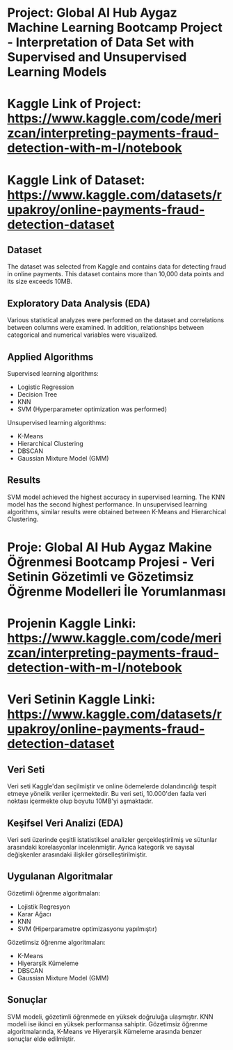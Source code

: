 # Project: Global AI Hub Aygaz Machine Learning Bootcamp Project - Interpretation of Data Set with Supervised and Unsupervised Learning Models
# Kaggle Link of Project: https://www.kaggle.com/code/merizcan/interpreting-payments-fraud-detection-with-m-l/notebook
# Kaggle Link of Dataset: https://www.kaggle.com/datasets/rupakroy/online-payments-fraud-detection-dataset

## Dataset
The dataset was selected from Kaggle and contains data for detecting fraud in online payments. This dataset contains more than 10,000 data points and its size exceeds 10MB.

## Exploratory Data Analysis (EDA)
Various statistical analyzes were performed on the dataset and correlations between columns were examined. In addition, relationships between categorical and numerical variables were visualized.

## Applied Algorithms
Supervised learning algorithms:
- Logistic Regression
- Decision Tree
- KNN
- SVM (Hyperparameter optimization was performed)

Unsupervised learning algorithms:
- K-Means
- Hierarchical Clustering
- DBSCAN
- Gaussian Mixture Model (GMM)

## Results
SVM model achieved the highest accuracy in supervised learning. The KNN model has the second highest performance. In unsupervised learning algorithms, similar results were obtained between K-Means and Hierarchical Clustering.

# Proje: Global AI Hub Aygaz Makine Öğrenmesi Bootcamp Projesi - Veri Setinin Gözetimli ve Gözetimsiz Öğrenme Modelleri İle Yorumlanması
# Projenin Kaggle Linki: https://www.kaggle.com/code/merizcan/interpreting-payments-fraud-detection-with-m-l/notebook
# Veri Setinin Kaggle Linki: https://www.kaggle.com/datasets/rupakroy/online-payments-fraud-detection-dataset

## Veri Seti
Veri seti Kaggle'dan seçilmiştir ve online ödemelerde dolandırıcılığı tespit etmeye yönelik veriler içermektedir. Bu veri seti, 10.000'den fazla veri noktası içermekte olup boyutu 10MB'yi aşmaktadır.

## Keşifsel Veri Analizi (EDA)
Veri seti üzerinde çeşitli istatistiksel analizler gerçekleştirilmiş ve sütunlar arasındaki korelasyonlar incelenmiştir. Ayrıca kategorik ve sayısal değişkenler arasındaki ilişkiler görselleştirilmiştir.

## Uygulanan Algoritmalar
Gözetimli öğrenme algoritmaları:
- Lojistik Regresyon
- Karar Ağacı
- KNN
- SVM (Hiperparametre optimizasyonu yapılmıştır)

Gözetimsiz öğrenme algoritmaları:
- K-Means
- Hiyerarşik Kümeleme
- DBSCAN
- Gaussian Mixture Model (GMM)

## Sonuçlar
SVM modeli, gözetimli öğrenmede en yüksek doğruluğa ulaşmıştır. KNN modeli ise ikinci en yüksek performansa sahiptir. Gözetimsiz öğrenme algoritmalarında, K-Means ve Hiyerarşik Kümeleme arasında benzer sonuçlar elde edilmiştir.
